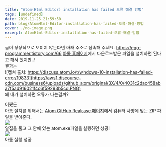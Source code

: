 ```yaml
---
title: "Atom(Html Editor) installation has failed 오류 해결 방법"
tags: [undefined]
date: 2019-11-25 21:59:50
path: blog/AtomHtml-Editor-installation-has-failed-오류-해결-방법
cover: ./no-image.png
excerpt: AtomHtml-Editor-installation-has-failed-오류-해결-방법
---
```

글이 정상적으로 보이지 않는다면 아래 주소로 접속해 주세요.
https://egg-programmer.tistory.com/66
[아톰 홈페이지](https://atom.io/)에서 다운로드받은 파일을 설치하면 된다고 해서 했지만..!  
결과는  
![캡쳐 출처: https://discuss.atom.io/t/windows-10-installation-has-failed-error/19833](https://aws1.discourse-cdn.com/business6/uploads/github_atom/original/3X/4/0/4031c2dac458aba7f5ad916021f4c6f59293b5cd.PNG)  
왜 내가 설치하면 오류가 나는걸까?

어쨌든  
아톰 설치를 위해서는 [Atom GitHub Realease 페이지](https://github.com/atom/atom/releases/tag/v0.187.0)에서 컴퓨터 사양에 맞는 ZIP 파일을 받아준다.  
![](https://i.imgur.com/5PG620s.jpg)  
알집을 풀고 그 안에 있는 atom.exe파일을 실행하면 성공!  
![](https://i.imgur.com/IpeiIlo.jpg)  
아톰 실행 성공